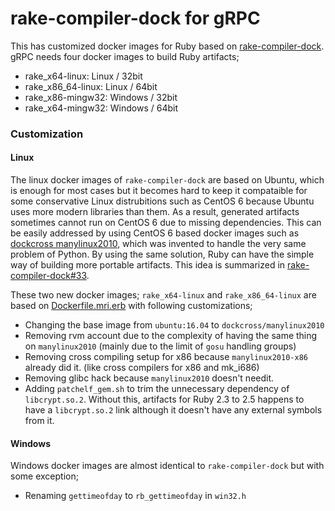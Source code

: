 rake-compiler-dock for gRPC
===================================

This has customized docker images for Ruby based on
[rake-compiler-dock](https://github.com/rake-compiler/rake-compiler-dock).
gRPC needs four docker images to build Ruby artifacts;

- rake_x64-linux: Linux / 32bit
- rake_x86_64-linux: Linux / 64bit
- rake_x86-mingw32: Windows / 32bit
- rake_x64-mingw32: Windows / 64bit

### Customization

#### Linux

The linux docker images of `rake-compiler-dock` are based on Ubuntu, which is enough for
most cases but it becomes hard to keep it compataible for some conservative Linux distrubitions
such as CentOS 6 because Ubuntu uses more modern libraries than them.
As a result, generated artifacts sometimes cannot run on CentOS 6 due to missing dependencies. 
This can be easily addressed by using CentOS 6 based docker images such as 
[dockcross manylinux2010](https://github.com/dockcross/dockcross), which was invented
to handle the very same problem of Python. By using the same solution, 
Ruby can have the simple way of building more portable artifacts.
This idea is summarized in
[rake-compiler-dock#33](https://github.com/rake-compiler/rake-compiler-dock/issues/33).

These two new docker images; `rake_x64-linux` and `rake_x86_64-linux` are based on 
[Dockerfile.mri.erb](https://github.com/rake-compiler/rake-compiler-dock/blob/master/Dockerfile.mri.erb)
with following customizations;

- Changing the base image from `ubuntu:16.04` to `dockcross/manylinux2010`
- Removing rvm account due to the complexity of having the same thing on `manylinux2010`
  (mainly due to the limit of `gosu` handling groups)
- Removing cross compiling setup for x86 because `manylinux2010-x86` already did it. 
  (like cross compilers for x86 and mk_i686)
- Removing glibc hack because `manylinux2010` doesn't needit.
- Adding `patchelf_gem.sh` to trim the unnecessary dependency of `libcrypt.so.2`. 
  Without this, artifacts for Ruby 2.3 to 2.5 happens to have a `libcrypt.so.2` link although
  it doesn't have any external symbols from it.

#### Windows

Windows docker images are almost identical to `rake-compiler-dock` but with some exception;

- Renaming `gettimeofday` to `rb_gettimeofday` in `win32.h`
